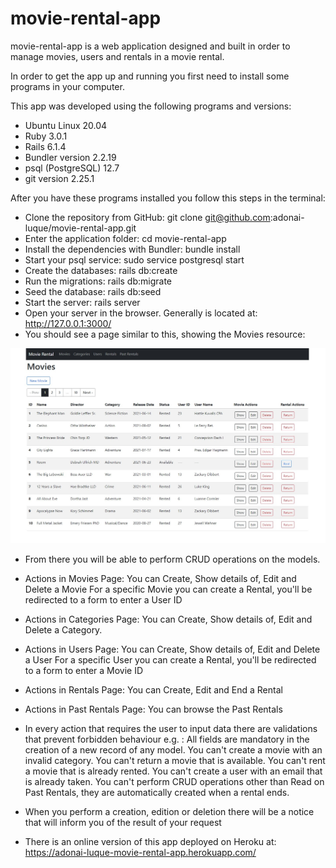 # movie-rental-app

movie-rental-app is a web application designed and built in order to manage movies, users and rentals in a movie rental.

In order to get the app up and running you first need to install some programs in your computer.

This app was developed using the following programs and versions:
- Ubuntu Linux 20.04
- Ruby 3.0.1
- Rails 6.1.4
- Bundler version 2.2.19
- psql (PostgreSQL) 12.7
- git version 2.25.1

After you have these programs installed you follow this steps in the terminal:
- Clone the repository from GitHub: git clone git@github.com:adonai-luque/movie-rental-app.git
- Enter the application folder: cd movie-rental-app
- Install the dependencies with Bundler: bundle install
- Start your psql service: sudo service postgresql start
- Create the databases: rails db:create
- Run the migrations: rails db:migrate
- Seed the database: rails db:seed
- Start the server: rails server
- Open your server in the browser. Generally is located at: http://127.0.0.1:3000/
- You should see a page similar to this, showing the Movies resource:

![Initial Page - Movies Page](screen-capture.jpg)

- From there you will be able to perform CRUD operations on the models.
- Actions in Movies Page:
  You can Create, Show details of, Edit and Delete a Movie
  For a specific Movie you can create a Rental, you'll be redirected to a form to enter a User ID
- Actions in Categories Page:
  You can Create, Show details of, Edit and Delete a Category.
- Actions in Users Page:
  You can Create, Show details of, Edit and Delete a User
  For a specific User you can create a Rental, you'll be redirected to a form to enter a Movie ID
- Actions in Rentals Page:
  You can Create, Edit and End a Rental
- Actions in Past Rentals Page:
  You can browse the Past Rentals
- In every action that requires the user to input data there are validations that prevent forbidden behaviour e.g. :
  All fields are mandatory in the creation of a new record of any model.
  You can't create a movie with an invalid category.
  You can't return a movie that is available.
  You can't rent a movie that is already rented.
  You can't create a user with an email that is already taken.
  You can't perform CRUD operations other than Read on Past Rentals, they are automatically created when a rental ends.
- When you perform a creation, edition or deletion there will be a notice that will inform you of the result of your request

- There is an online version of this app deployed on Heroku at: https://adonai-luque-movie-rental-app.herokuapp.com/
